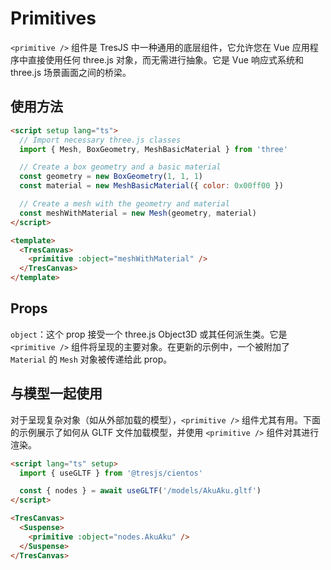 # Primitives

`<primitive />` 组件是 TresJS 中一种通用的底层组件，它允许您在 Vue 应用程序中直接使用任何 three.js 对象，而无需进行抽象。它是 Vue 响应式系统和 three.js 场景画面之间的桥梁。

## 使用方法

```html
<script setup lang="ts">
  // Import necessary three.js classes
  import { Mesh, BoxGeometry, MeshBasicMaterial } from 'three'

  // Create a box geometry and a basic material
  const geometry = new BoxGeometry(1, 1, 1)
  const material = new MeshBasicMaterial({ color: 0x00ff00 })

  // Create a mesh with the geometry and material
  const meshWithMaterial = new Mesh(geometry, material)
</script>

<template>
  <TresCanvas>
    <primitive :object="meshWithMaterial" />
  </TresCanvas>
</template>
```

## Props

`object`：这个 prop 接受一个 three.js Object3D 或其任何派生类。它是 `<primitive />` 组件将呈现的主要对象。在更新的示例中，一个被附加了 `Material` 的 `Mesh` 对象被传递给此 prop。

## 与模型一起使用

对于呈现复杂对象（如从外部加载的模型），`<primitive />` 组件尤其有用。下面的示例展示了如何从 GLTF 文件加载模型，并使用 `<primitive />` 组件对其进行渲染。

```html
<script lang="ts" setup>
  import { useGLTF } from '@tresjs/cientos'

  const { nodes } = await useGLTF('/models/AkuAku.gltf')
</script>

<TresCanvas>
  <Suspense>
    <primitive :object="nodes.AkuAku" />
  </Suspense>
</TresCanvas>
```
